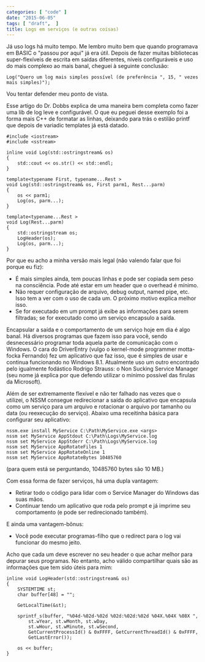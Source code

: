 ```yaml
---
categories: [ "code" ]
date: "2015-06-05"
tags: [ "draft",  ]
title: Logs em serviços (e outras coisas)
---
```

Já uso logs há muito tempo. Me lembro muito bem que quando programava em BASIC o "passou por aqui" já era útil. Depois de fazer muitas bibliotecas super-flexíveis de escrita em saídas diferentes, níveis configuráveis e uso do mais complexo ao mais banal, cheguei à seguinte conclusão:

    Log("Quero um log mais simples possível (de preferência ", 15, " vezes mais simples)");

Vou tentar defender meu ponto de vista.

Esse artigo do Dr. Dobbs explica de uma maneira bem completa como fazer uma lib de log leve e configurável. O que eu peguei desse exemplo foi a forma mais C++ de formatar as linhas, deixando para trás o estilão printf que depois de variadic templates já está datado.

    #include <iostream>
    #include <sstream>
    
    inline void Log(std::ostringstream& os)
    {
    	std::cout << os.str() << std::endl;
    }
    
    template<typename First, typename...Rest >
    void Log(std::ostringstream& os, First parm1, Rest...parm)
    {
    	os << parm1;
    	Log(os, parm...);
    }
    
    template<typename...Rest >
    void Log(Rest...parm)
    {
    	std::ostringstream os;
    	LogHeader(os);
    	Log(os, parm...);
    }

Por que eu acho a minha versão mais legal (não valendo falar que foi porque eu fiz):

 - É mais simples ainda, tem poucas linhas e pode ser copiada sem peso na consciência. Pode até estar em um header que o overhead é mínimo.
 - Não requer configuração de arquivo, debug output, named pipe, etc. Isso tem a ver com o uso de cada um. O próximo motivo explica melhor isso.
 - Se for executado em um prompt já exibe as informações para serem filtradas; se for executado como um serviço encapsulo a saída.

Encapsular a saída e o comportamento de um serviço hoje em dia é algo banal. Há diversos programas que fazem isso para você, sendo desnecessário programar toda aquela parte de comunicação com o Windows. O cara do DriverEntry (vulgo o kernel-mode programmer motta-focka Fernando) fez um aplicativo que faz isso, que é simples de usar e continua funcionando no Windows 8.1. Atualmente uso um outro encontrado pelo igualmente fodástico Rodrigo Strauss: o Non Sucking Service Manager (seu nome já explica por que defendo utilizar o mínimo possível das firulas da Microsoft).

Além de ser extremamente flexível e não ter falhado nas vezes que o utilizei, o NSSM consegue redirecionar a saída do aplicativo que encapsula como um serviço para um arquivo e rotacionar o arquivo por tamanho ou data (ou reexecução do serviço). Abaixo uma receitinha básica para configurar seu aplicativo:

    nssm.exe install MyService C:\Path\MyService.exe <args>
    nssm set MyService AppStdout C:\Path\Logs\MyService.log
    nssm set MyService AppStderr C:\Path\Logs\MyService.log
    nssm set MyService AppRotateFiles 1
    nssm set MyService AppRotateOnline 1
    nssm set MyService AppRotateBytes 10485760

(para quem está se perguntando, 10485760 bytes são 10 MB.)

Com essa forma de fazer serviços, há uma dupla vantagem:

 - Retirar todo o código para lidar com o Service Manager do Windows das suas mãos.
 - Continuar tendo um aplicativo que roda pelo prompt e já imprime seu comportamento (e pode ser redirecionado também).

E ainda uma vantagem-bônus:

 - Você pode executar programas-filho que o redirect para o log vai funcionar do mesmo jeito.

Acho que cada um deve escrever no seu header o que achar melhor para depurar seus programas. No entanto, acho válido compartilhar quais são as informações que tem sido úteis para mim:

    inline void LogHeader(std::ostringstream& os)
    {
    	SYSTEMTIME st;
    	char buffer[48] = "";
    
    	GetLocalTime(&st);
    
    	sprintf_s(buffer, "%04d-%02d-%02d %02d:%02d:%02d %04X.%04X %08X ",
    		st.wYear, st.wMonth, st.wDay,
    		st.wHour, st.wMinute, st.wSecond,
    		GetCurrentProcessId() & 0xFFFF, GetCurrentThreadId() & 0xFFFF,
    		GetLastError());
    
    	os << buffer;
    }
